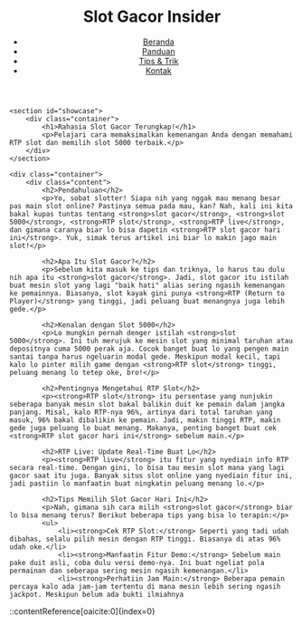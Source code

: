 <body>
    <header>
        <div class="container">
            <div id="branding">
                <h1>Slot Gacor Insider</h1>
            </div>
            <nav>
                <ul>
                    <li><a href="#">Beranda</a></li>
                    <li><a href="#">Panduan</a></li>
                    <li><a href="#">Tips & Trik</a></li>
                    <li><a href="#">Kontak</a></li>
                </ul>
            </nav>
        </div>
    </header>

    <section id="showcase">
        <div class="container">
            <h1>Rahasia Slot Gacor Terungkap!</h1>
            <p>Pelajari cara memaksimalkan kemenangan Anda dengan memahami RTP slot dan memilih slot 5000 terbaik.</p>
        </div>
    </section>

    <div class="container">
        <div class="content">
            <h2>Pendahuluan</h2>
            <p>Yo, sobat slotter! Siapa nih yang nggak mau menang besar pas main slot online? Pastinya semua pada mau, kan? Nah, kali ini kita bakal kupas tuntas tentang <strong>slot gacor</strong>, <strong>slot 5000</strong>, <strong>RTP slot</strong>, <strong>RTP live</strong>, dan gimana caranya biar lo bisa dapetin <strong>RTP slot gacor hari ini</strong>. Yuk, simak terus artikel ini biar lo makin jago main slot!</p>

            <h2>Apa Itu Slot Gacor?</h2>
            <p>Sebelum kita masuk ke tips dan triknya, lo harus tau dulu nih apa itu <strong>slot gacor</strong>. Jadi, slot gacor itu istilah buat mesin slot yang lagi "baik hati" alias sering ngasih kemenangan ke pemainnya. Biasanya, slot kayak gini punya <strong>RTP (Return to Player)</strong> yang tinggi, jadi peluang buat menangnya juga lebih gede.</p>

            <h2>Kenalan dengan Slot 5000</h2>
            <p>Lo mungkin pernah denger istilah <strong>slot 5000</strong>. Ini tuh merujuk ke mesin slot yang minimal taruhan atau depositnya cuma 5000 perak aja. Cocok banget buat lo yang pengen main santai tanpa harus ngeluarin modal gede. Meskipun modal kecil, tapi kalo lo pinter milih game dengan <strong>RTP slot</strong> tinggi, peluang menang lo tetep oke, bro!</p>

            <h2>Pentingnya Mengetahui RTP Slot</h2>
            <p><strong>RTP slot</strong> itu persentase yang nunjukin seberapa banyak mesin slot bakal balikin duit ke pemain dalam jangka panjang. Misal, kalo RTP-nya 96%, artinya dari total taruhan yang masuk, 96% bakal dibalikin ke pemain. Jadi, makin tinggi RTP, makin gede juga peluang lo buat menang. Makanya, penting banget buat cek <strong>RTP slot gacor hari ini</strong> sebelum main.</p>

            <h2>RTP Live: Update Real-Time Buat Lo</h2>
            <p><strong>RTP live</strong> itu fitur yang nyediain info RTP secara real-time. Dengan gini, lo bisa tau mesin slot mana yang lagi gacor saat itu juga. Banyak situs slot online yang nyediain fitur ini, jadi pastiin lo manfaatin buat ningkatin peluang menang lo.</p>

            <h2>Tips Memilih Slot Gacor Hari Ini</h2>
            <p>Nah, gimana sih cara milih <strong>slot gacor</strong> biar lo bisa menang terus? Berikut beberapa tips yang bisa lo terapin:</p>
            <ul>
                <li><strong>Cek RTP Slot:</strong> Seperti yang tadi udah dibahas, selalu pilih mesin dengan RTP tinggi. Biasanya di atas 96% udah oke.</li>
                <li><strong>Manfaatin Fitur Demo:</strong> Sebelum main pake duit asli, coba dulu versi demo-nya. Ini buat ngeliat pola permainan dan seberapa sering mesin ngasih kemenangan.</li>
                <li><strong>Perhatiin Jam Main:</strong> Beberapa pemain percaya kalo ada jam-jam tertentu di mana mesin lebih sering ngasih jackpot. Meskipun belum ada bukti ilmiahnya
::contentReference[oaicite:0]{index=0}
 
